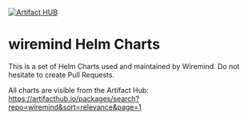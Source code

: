 [![Artifact HUB](https://img.shields.io/endpoint?url=https://artifacthub.io/badge/repository/wiremind)](https://artifacthub.io/packages/search?repo=wiremind)

# wiremind Helm Charts

This is a set of Helm Charts used and maintained by Wiremind. Do not hesitate to create Pull Requests.

All charts are visible from the Artifact Hub: https://artifacthub.io/packages/search?repo=wiremind&sort=relevance&page=1

